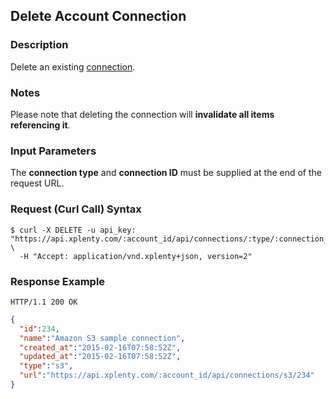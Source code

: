 ## Delete Account Connection

### Description
Delete an existing [connection](https://github.com/xplenty/xplenty-api-doc-v2/blob/master/resources/connection.md).

### Notes
Please note that deleting the connection will **invalidate all items referencing it**.

### Input Parameters
The **connection type** and **connection ID** must be supplied at the end of the request URL.

### Request (Curl Call) Syntax
```shell
$ curl -X DELETE -u api_key: "https://api.xplenty.com/:account_id/api/connections/:type/:connection_id" \
  -H "Accept: application/vnd.xplenty+json, version=2"
```

### Response Example
```HTTP
HTTP/1.1 200 OK
```

```json
{
  "id":234,
  "name":"Amazon S3 sample connection",
  "created_at":"2015-02-16T07:58:52Z",
  "updated_at":"2015-02-16T07:58:52Z",
  "type":"s3",
  "url":"https://api.xplenty.com/:account_id/api/connections/s3/234"
}
```
